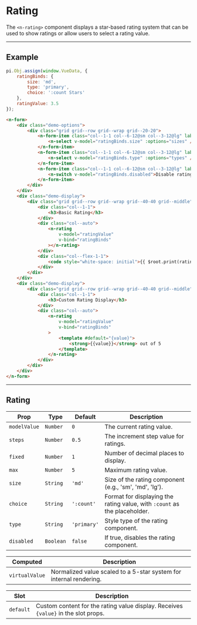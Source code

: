 # Rating

The `<n-rating>` component displays a star-based rating system that can be used to show ratings or allow users to select a rating value.

<hr>

## Example

```js [demo]
pi.Obj.assign(window.VueData, {
    ratingBinds: {
        size: 'md', 
        type: 'primary',
        choice: ':count Stars'
    },
    ratingValue: 3.5
});
```

```html [demo]
<n-form>
    <div class="demo-options">
        <div class="grid grid--row grid--wrap grid--20-20">
            <n-form-item class="col--1-1 col--6-12@sm col--3-12@lg" label="Size">
                <n-select v-model="ratingBinds.size" :options="sizes" />
            </n-form-item>
            <n-form-item class="col--1-1 col--6-12@sm col--3-12@lg" label="Type">
                <n-select v-model="ratingBinds.type" :options="types" />
            </n-form-item>
            <n-form-item class="col--1-1 col--6-12@sm col--3-12@lg" label="Disabled">
                <n-switch v-model="ratingBinds.disabled">Disable rating</n-switch>
            </n-form-item>
        </div>
    </div>
    <div class="demo-display">
        <div class="grid grid--row grid--wrap grid--40-40 grid--middle">
            <div class="col--1-1">
                <h3>Basic Rating</h3>
            </div>
            <div class="col--auto">
                <n-rating 
                    v-model="ratingValue" 
                    v-bind="ratingBinds"
                ></n-rating>
            </div>
            <div class="col--flex-1-1">
                <code style="white-space: initial">{{ $root.print(ratingValue) }}</code>
            </div>
        </div>
    </div>
    <div class="demo-display">
        <div class="grid grid--row grid--wrap grid--40-40 grid--middle">
            <div class="col--1-1">
                <h3>Custom Rating Display</h3>
            </div>
            <div class="col--auto">
                <n-rating 
                    v-model="ratingValue" 
                    v-bind="ratingBinds"
                >
                    <template #default="{value}">
                        <strong>{{value}}</strong> out of 5
                    </template>
                </n-rating>
            </div>
        </div>
    </div>
</n-form>
```

<hr>

## Rating

| **Prop**        | **Type**       | **Default** | **Description**                                                                   |
|-----------------|----------------|-------------|-----------------------------------------------------------------------------------|
| `modelValue`    | `Number`       | `0`         | The current rating value.                                                         |
| `steps`         | `Number`       | `0.5`       | The increment step value for ratings.                                             |
| `fixed`         | `Number`       | `1`         | Number of decimal places to display.                                              |
| `max`           | `Number`       | `5`         | Maximum rating value.                                                             |
| `size`          | `String`       | `'md'`      | Size of the rating component (e.g., 'sm', 'md', 'lg').                           |
| `choice`        | `String`       | `':count'`  | Format for displaying the rating value, with `:count` as the placeholder.         |
| `type`          | `String`       | `'primary'` | Style type of the rating component.                                               |
| `disabled`      | `Boolean`      | `false`     | If true, disables the rating component.                                           |

| **Computed**         | **Description**                                                      |
|----------------------|----------------------------------------------------------------------|
| `virtualValue`       | Normalized value scaled to a 5-star system for internal rendering.   |

| **Slot**              | **Description**                                                      |
|-----------------------|----------------------------------------------------------------------|
| `default`             | Custom content for the rating value display. Receives `{value}` in the slot props. |